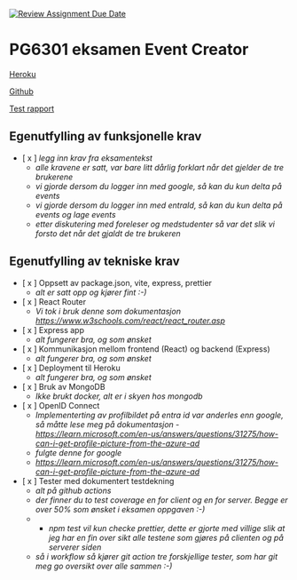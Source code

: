 [![Review Assignment Due Date](https://classroom.github.com/assets/deadline-readme-button-22041afd0340ce965d47ae6ef1cefeee28c7c493a6346c4f15d667ab976d596c.svg)](https://classroom.github.com/a/bjSkceGD)

# PG6301 eksamen Event Creator

[Heroku](https://ibmo-eksamen-74c51c68e2d2.herokuapp.com/events)

[Github](https://github.com/kristiania-pg6301-2024/pg6301-exam-moab01567)

[Test rapport](https://github.com/kristiania-pg6301-2024/pg6301-exam-moab01567/actions)

## Egenutfylling av funksjonelle krav

- [ x ] _legg inn krav fra eksamentekst_
  - _alle kravene er satt, var bare litt dårlig forklart når det gjelder de tre brukerene_
  - _vi gjorde dersom du logger inn med google, så kan du kun delta på events_
  - _vi gjorde dersom du logger inn med entraId, så kan du kun delta på events og lage events_
  - _etter diskutering med foreleser og medstudenter så var det slik vi forsto det når det gjaldt de tre brukeren_

## Egenutfylling av tekniske krav

- [ x ] Oppsett av package.json, vite, express, prettier
  - _alt er satt opp og kjører fint :-)_
- [ x ] React Router
  - _Vi tok i bruk denne som dokumentasjon https://www.w3schools.com/react/react_router.asp_
- [ x ] Express app
  - _alt fungerer bra, og som ønsket_
- [ x ] Kommunikasjon mellom frontend (React) og backend (Express)
  - _alt fungerer bra, og som ønsket_
- [ x ] Deployment til Heroku
  - _alt fungerer bra, og som ønsket_
- [ x ] Bruk av MongoDB
  - _Ikke brukt docker, alt er i skyen hos mongodb_
- [ x ] OpenID Connect
  - _Implementerting av profilbildet på entra id var anderles enn google, så måtte lese meg på dokumentasjon_ -_https://learn.microsoft.com/en-us/answers/questions/31275/how-can-i-get-profile-picture-from-the-azure-ad_
  - _fulgte denne for google_
  - _https://learn.microsoft.com/en-us/answers/questions/31275/how-can-i-get-profile-picture-from-the-azure-ad_
- [ x ] Tester med dokumentert testdekning
  - _alt på github actions_
  - _der finner du to test coverage en for client og en for server. Begge er over 50% som ønsket i eksamen oppgaven :-)_
  - - _npm test vil kun checke prettier, dette er gjorte med villige slik at jeg har en fin over sikt alle testene som gjøres på clienten og på serverer siden_
  - _så i workflow så kjører git action tre forskjellige tester, som har git meg go oversikt over alle sammen :-)_

